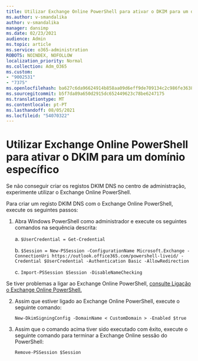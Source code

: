 ```yaml
---
title: Utilizar Exchange Online PowerShell para ativar o DKIM para um domínio específico
ms.author: v-smandalika
author: v-smandalika
manager: dansimp
ms.date: 02/23/2021
audience: Admin
ms.topic: article
ms.service: o365-administration
ROBOTS: NOINDEX, NOFOLLOW
localization_priority: Normal
ms.collection: Adm_O365
ms.custom:
- "9002531"
- "7375"
ms.openlocfilehash: ba627c6da96624914b858aa09d6eff9de709134c2c986fe363845c5ab2b66434
ms.sourcegitcommit: b5f7da89a650d2915dc652449623c78be6247175
ms.translationtype: MT
ms.contentlocale: pt-PT
ms.lasthandoff: 08/05/2021
ms.locfileid: "54070322"
---
```

# <a name="use-exchange-online-powershell-to-enable-dkim-for-a-specific-domain"></a>Utilizar Exchange Online PowerShell para ativar o DKIM para um domínio específico

Se não conseguir criar os registos DKIM DNS no centro de administração, experimente utilizar o Exchange Online PowerShell. 

Para criar um registo DKIM DNS com o Exchange Online PowerShell, execute os seguintes passos:

1. Abra Windows PowerShell como administrador e execute os seguintes comandos na sequência descrita:

    a. `$UserCredential = Get-Credential`

    b. `$Session = New-PSSession -ConfigurationName Microsoft.Exchange -ConnectionUri https://outlook.office365.com/powershell-liveid/ -Credential $UserCredential -Authentication Basic -AllowRedirection`

    c. `Import-PSSession $Session -DisableNameChecking`
    
Se tiver problemas a ligar ao Exchange Online PowerShell, [consulte Ligação o Exchange Online PowerShell.](https://docs.microsoft.com/powershell/exchange/connect-to-exchange-online-powershell)

2. Assim que estiver ligado ao Exchange Online PowerShell, execute o seguinte comando:

    `New-DkimSigningConfig -DomainName < CustomDomain > -Enabled $true`

3. Assim que o comando acima tiver sido executado com êxito, execute o seguinte comando para terminar a Exchange Online sessão do PowerShell:

    `Remove-PSSession $Session` 



